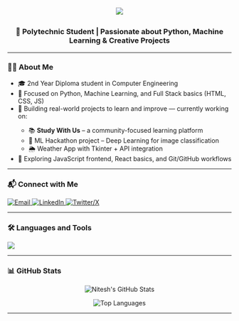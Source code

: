 <!-- Visitor Badge (optional) -->
<!-- <p align="right">
  <img src="https://visitor-badge.laobi.icu/badge?page_id=niteshkumavat.niteshkumavat&color=blue&title=Visitors" alt="Visitor badge"/>
</p> -->

<h1 align="center">
  <p align="center">
    <img src="https://readme-typing-svg.herokuapp.com?font=Fira+Code&weight=600&size=36&duration=2500&pause=1000&color=1E90FF&center=true&vCenter=true&width=600&lines=Hello!;नमस्ते!;I'm+Nitesh+Kumavat;Welcome+to+my+GitHub" />
  </p>
</h1>

<h3 align="center">🚀 Polytechnic Student | Passionate about Python, Machine Learning & Creative Projects</h3>

---

<h3 align="left">👨‍💻 About Me</h3>
<ul>
  <li>🎓 2nd Year Diploma student in Computer Engineering</li>
  <li>🧠 Focused on Python, Machine Learning, and Full Stack basics (HTML, CSS, JS)</li>
  <li>🚧 Building real-world projects to learn and improve — currently working on:</li>
  <ul>
    <li>📚 <strong>Study With Us</strong> – a community-focused learning platform</li>
    <li>🏁 ML Hackathon project – Deep Learning for image classification</li>
    <li>🌦️ Weather App with Tkinter + API integration</li>
  </ul>
  <li>📘 Exploring JavaScript frontend, React basics, and Git/GitHub workflows</li>
</ul>

---

<h3 align="left">📬 Connect with Me</h3>
<p align="left">
  <a href="mailto:niteshkumavat32@gmail.com">
    <img src="https://img.shields.io/badge/Gmail-D14836?style=for-the-badge&logo=gmail&logoColor=white" alt="Email"/>
  </a>
  <a href="https://www.linkedin.com/in/niteshkumavat" target="_blank">
    <img src="https://img.shields.io/badge/LinkedIn-0077B5?style=for-the-badge&logo=linkedin&logoColor=white" alt="LinkedIn"/>
  </a>
  <a href="https://x.com/niteshkumavat" target="_blank">
    <img src="https://img.shields.io/badge/X-000000?style=for-the-badge&logo=x&logoColor=white" alt="Twitter/X"/>
  </a>
</p>

---

<h3 align="left">🛠️ Languages and Tools</h3>
<p align="left">
  <img src="https://skillicons.dev/icons?i=python,streamlit,html,css,js,react,nodejs,mysql,git,github,figma,cpp,java,tkinter" />
</p>

---

<h3 align="left">📊 GitHub Stats</h3>
<p align="center">
  <img src="https://github-readme-stats.vercel.app/api?username=niteshkumavat&show_icons=true&theme=dracula" alt="Nitesh's GitHub Stats" />
</p>
<p align="center">
  <img src="https://github-readme-stats.vercel.app/api/top-langs/?username=niteshkumavat&layout=compact&theme=dracula" alt="Top Languages"/>
</p>

<!-- Optional Streak Stats -->
<!-- <p align="center">
  <img src="https://github-readme-streak-stats.herokuapp.com/?user=niteshkumavat&theme=dracula&hide_border=true" alt="GitHub Streak" />
</p> -->

---
